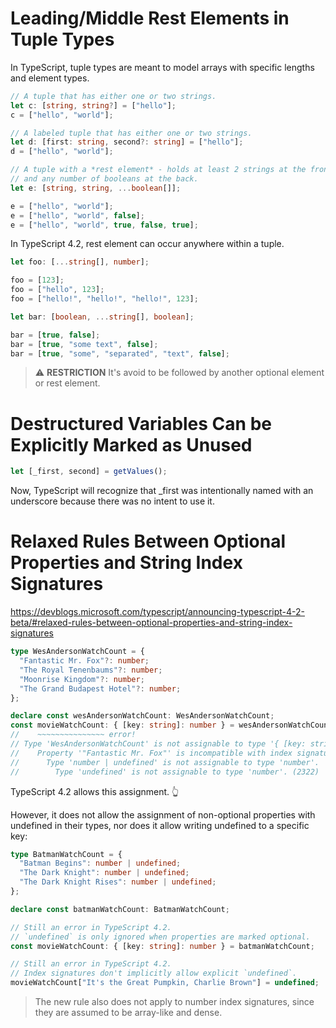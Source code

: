 # Leading/Middle Rest Elements in Tuple Types

In TypeScript, tuple types are meant to model arrays with specific lengths and element types.

```ts
// A tuple that has either one or two strings.
let c: [string, string?] = ["hello"];
c = ["hello", "world"];

// A labeled tuple that has either one or two strings.
let d: [first: string, second?: string] = ["hello"];
d = ["hello", "world"];

// A tuple with a *rest element* - holds at least 2 strings at the front,
// and any number of booleans at the back.
let e: [string, string, ...boolean[]];

e = ["hello", "world"];
e = ["hello", "world", false];
e = ["hello", "world", true, false, true];
```

In TypeScript 4.2, rest element can occur anywhere within a tuple.

```ts
let foo: [...string[], number];

foo = [123];
foo = ["hello", 123];
foo = ["hello!", "hello!", "hello!", 123];

let bar: [boolean, ...string[], boolean];

bar = [true, false];
bar = [true, "some text", false];
bar = [true, "some", "separated", "text", false];
```

> ⚠️ **RESTRICTION** It's avoid to be followed by another optional element or rest element.

# Destructured Variables Can be Explicitly Marked as Unused

```ts
let [_first, second] = getValues();
```

Now, TypeScript will recognize that _first was intentionally named with an underscore because there was no intent to use it.

# Relaxed Rules Between Optional Properties and String Index Signatures

https://devblogs.microsoft.com/typescript/announcing-typescript-4-2-beta/#relaxed-rules-between-optional-properties-and-string-index-signatures

```ts
type WesAndersonWatchCount = {
  "Fantastic Mr. Fox"?: number;
  "The Royal Tenenbaums"?: number;
  "Moonrise Kingdom"?: number;
  "The Grand Budapest Hotel"?: number;
};

declare const wesAndersonWatchCount: WesAndersonWatchCount;
const movieWatchCount: { [key: string]: number } = wesAndersonWatchCount;
//    ~~~~~~~~~~~~~~~ error!
// Type 'WesAndersonWatchCount' is not assignable to type '{ [key: string]: number; }'.
//    Property '"Fantastic Mr. Fox"' is incompatible with index signature.
//      Type 'number | undefined' is not assignable to type 'number'.
//        Type 'undefined' is not assignable to type 'number'. (2322)
```

TypeScript 4.2 allows this assignment. 👆

However, it does not allow the assignment of non-optional properties with undefined in their types, nor does it allow writing undefined to a specific key:

```ts
type BatmanWatchCount = {
  "Batman Begins": number | undefined;
  "The Dark Knight": number | undefined;
  "The Dark Knight Rises": number | undefined;
};

declare const batmanWatchCount: BatmanWatchCount;

// Still an error in TypeScript 4.2.
// `undefined` is only ignored when properties are marked optional.
const movieWatchCount: { [key: string]: number } = batmanWatchCount;

// Still an error in TypeScript 4.2.
// Index signatures don't implicitly allow explicit `undefined`.
movieWatchCount["It's the Great Pumpkin, Charlie Brown"] = undefined;
```

> The new rule also does not apply to number index signatures, since they are assumed to be array-like and dense.